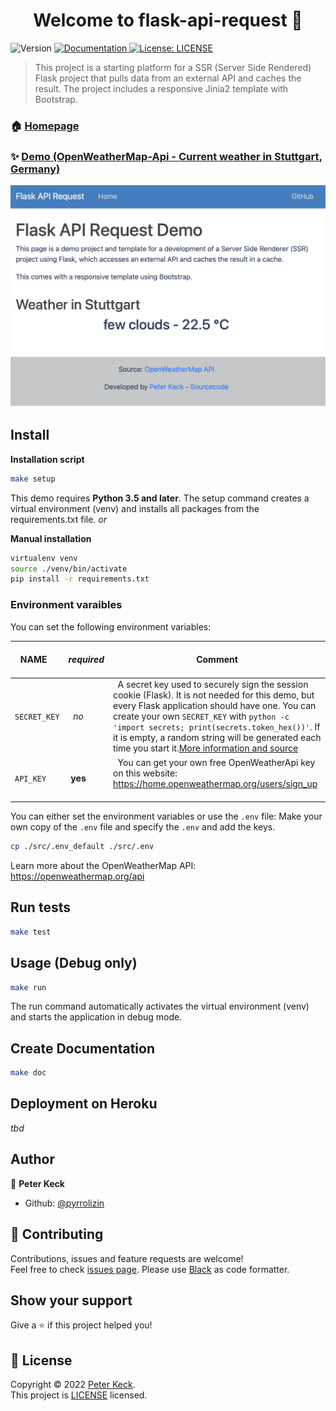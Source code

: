 <h1 align="center">Welcome to flask-api-request 👋</h1>
<p>
  <img alt="Version" src="https://img.shields.io/badge/version-0.1-blue.svg?cacheSeconds=2592000" />
  <a href="http://docu-blabla" target="_blank">
    <img alt="Documentation" src="https://img.shields.io/badge/documentation-yes-brightgreen.svg" />
  </a>
  <a href="LICENSE-URL" target="_blank">
    <img alt="License: LICENSE" src="https://img.shields.io/badge/License-LICENSE-yellow.svg" />
  </a>
  <a href="https://twitter.com/kekz" target="_blank">
    <!--img alt="Twitter: kekz" src="https://img.shields.io/twitter/follow/kekz.svg?style=social" / -->
  </a>
</p>


>This project is a starting platform for a SSR (Server Side Rendered) Flask project that pulls data from an external API and caches the result. 
>The project includes a responsive Jinia2 template with Bootstrap.

### 🏠 [Homepage](http://github.com/blabla)

### ✨ [Demo (OpenWeatherMap-Api - Current weather in Stuttgart, Germany)](http://netlify-demo/...)
![screenshot of the demo application](screenshot.png)

## Install

**Installation script**

```sh
make setup
```

This demo requires **Python 3.5 and later**. The setup command creates a virtual environment (venv) and installs all packages from the requirements.txt file.
*or* 

**Manual installation**

```sh
virtualenv venv
source ./venv/bin/activate
pip install -r requirements.txt 
```


### Environment varaibles

You can set the following environment variables:

| NAME        |  *required*  |  Comment  |
| ----------- | ------------ | --------- |
| `SECRET_KEY`  |  *no*        |  A secret key used to securely sign the session cookie (Flask). It is not needed for this demo, but every Flask application should have one. You can create your own `SECRET_KEY` with `python -c 'import secrets; print(secrets.token_hex())'`. If it is empty, a random string will be generated each time you start it.[More information and source](https://flask.palletsprojects.com/en/2.0.x/config/#SECRET_KEY) |
| `API_KEY`     | **yes**      |  You can get your own free OpenWeatherApi key on this website: https://home.openweathermap.org/users/sign_up  |

You can either set the environment variables or use the `.env` file:
Make your own copy of the `.env` file and specify the `.env` and add the keys. 

```sh
cp ./src/.env_default ./src/.env
```

Learn more about the OpenWeatherMap API: https://openweathermap.org/api

## Run tests

```sh
make test
```

## Usage (Debug only)

```sh
make run
```

The run command automatically activates the virtual environment (venv) and starts the application in debug mode.

## Create Documentation

```sh
make doc
```

## Deployment on Heroku

*tbd*

## Author

👤 **Peter Keck**

* Github: [@pyrrolizin](https://github.com/pyrrolizin)

## 🤝 Contributing

Contributions, issues and feature requests are welcome!<br />Feel free to check [issues page](ISSUE-URL). 
Please use [Black](https://black.readthedocs.io/) as code formatter.

## Show your support

Give a ⭐️ if this project helped you!

## 📝 License

Copyright © 2022 [Peter Keck](https://github.com/pyrrolizin).<br />
This project is [LICENSE](LICENSE-URL) licensed.
